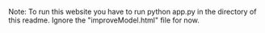 Note: To run this website you have to run python app.py in the directory of this readme.
Ignore the "improveModel.html" file for now.